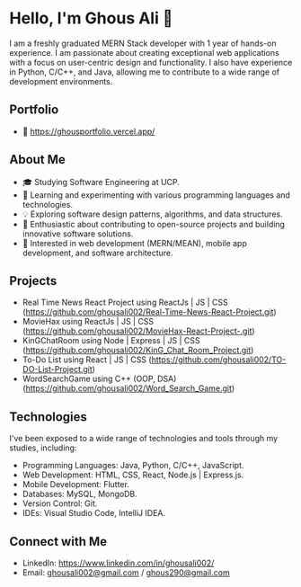 # Hello, I'm Ghous Ali 👋

I am a freshly graduated MERN Stack developer with 1 year of hands-on experience. I am passionate about creating exceptional web applications with a focus on user-centric design and functionality. I also have experience in Python, C/C++, and Java, allowing me to contribute to a wide range of development environments.

## Portfolio
- 🎯 https://ghousportfolio.vercel.app/

## About Me

- 🎓 Studying Software Engineering at UCP.
- 🌱 Learning and experimenting with various programming languages and technologies.
- 💡 Exploring software design patterns, algorithms, and data structures.
- 🚀 Enthusiastic about contributing to open-source projects and building innovative software solutions.
- 🎯 Interested in web development (MERN/MEAN), mobile app development, and software architecture.

## Projects

- Real Time News React Project using ReactJs | JS | CSS (https://github.com/ghousali002/Real-Time-News-React-Project.git)
- MovieHax using ReactJs | JS | CSS (https://github.com/ghousali002/MovieHax-React-Project-.git)
- KinGChatRoom using Node | Express | JS | CSS (https://github.com/ghousali002/KinG_Chat_Room_Project.git)
- To-Do List using React | JS | CSS (https://github.com/ghousali002/TO-DO-List-Project.git)
- WordSearchGame using C++ (OOP, DSA) (https://github.com/ghousali002/Word_Search_Game.git)

## Technologies

I've been exposed to a wide range of technologies and tools through my studies, including:

- Programming Languages: Java, Python, C/C++, JavaScript.
- Web Development: HTML, CSS, React, Node.js | Express.js.
- Mobile Development: Flutter.
- Databases: MySQL, MongoDB.
- Version Control: Git.
- IDEs: Visual Studio Code, IntelliJ IDEA.

## Connect with Me

- LinkedIn: https://www.linkedin.com/in/ghousali002/
- Email: ghousali002@gmail.com / ghous290@gmail.com

